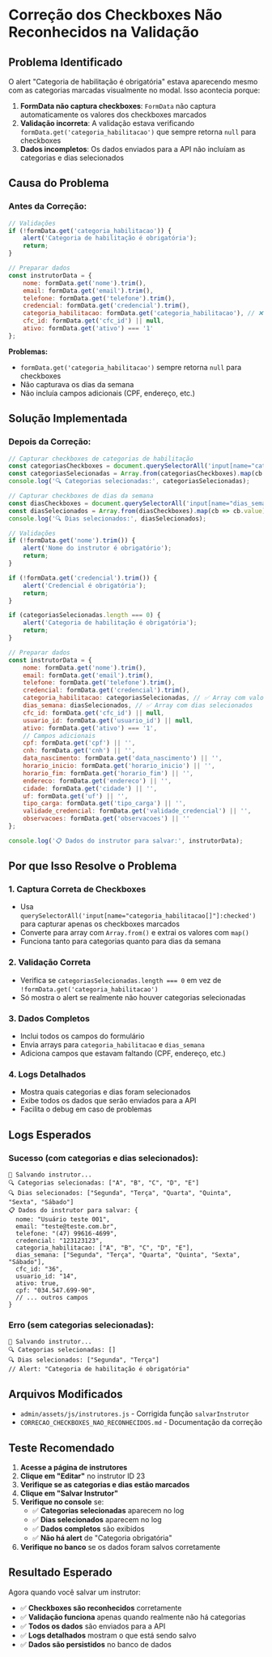 # Correção dos Checkboxes Não Reconhecidos na Validação

## Problema Identificado

O alert "Categoria de habilitação é obrigatória" estava aparecendo mesmo com as categorias marcadas visualmente no modal. Isso acontecia porque:

1. **FormData não captura checkboxes**: `FormData` não captura automaticamente os valores dos checkboxes marcados
2. **Validação incorreta**: A validação estava verificando `formData.get('categoria_habilitacao')` que sempre retorna `null` para checkboxes
3. **Dados incompletos**: Os dados enviados para a API não incluíam as categorias e dias selecionados

## Causa do Problema

### Antes da Correção:
```javascript
// Validações
if (!formData.get('categoria_habilitacao')) {
    alert('Categoria de habilitação é obrigatória');
    return;
}

// Preparar dados
const instrutorData = {
    nome: formData.get('nome').trim(),
    email: formData.get('email').trim(),
    telefone: formData.get('telefone').trim(),
    credencial: formData.get('credencial').trim(),
    categoria_habilitacao: formData.get('categoria_habilitacao'), // ❌ Sempre null
    cfc_id: formData.get('cfc_id') || null,
    ativo: formData.get('ativo') === '1'
};
```

**Problemas:**
- `formData.get('categoria_habilitacao')` sempre retorna `null` para checkboxes
- Não capturava os dias da semana
- Não incluía campos adicionais (CPF, endereço, etc.)

## Solução Implementada

### Depois da Correção:
```javascript
// Capturar checkboxes de categorias de habilitação
const categoriasCheckboxes = document.querySelectorAll('input[name="categoria_habilitacao[]"]:checked');
const categoriasSelecionadas = Array.from(categoriasCheckboxes).map(cb => cb.value);
console.log('🔍 Categorias selecionadas:', categoriasSelecionadas);

// Capturar checkboxes de dias da semana
const diasCheckboxes = document.querySelectorAll('input[name="dias_semana[]"]:checked');
const diasSelecionados = Array.from(diasCheckboxes).map(cb => cb.value);
console.log('🔍 Dias selecionados:', diasSelecionados);

// Validações
if (!formData.get('nome').trim()) {
    alert('Nome do instrutor é obrigatório');
    return;
}

if (!formData.get('credencial').trim()) {
    alert('Credencial é obrigatória');
    return;
}

if (categoriasSelecionadas.length === 0) {
    alert('Categoria de habilitação é obrigatória');
    return;
}

// Preparar dados
const instrutorData = {
    nome: formData.get('nome').trim(),
    email: formData.get('email').trim(),
    telefone: formData.get('telefone').trim(),
    credencial: formData.get('credencial').trim(),
    categoria_habilitacao: categoriasSelecionadas, // ✅ Array com valores selecionados
    dias_semana: diasSelecionados, // ✅ Array com dias selecionados
    cfc_id: formData.get('cfc_id') || null,
    usuario_id: formData.get('usuario_id') || null,
    ativo: formData.get('ativo') === '1',
    // Campos adicionais
    cpf: formData.get('cpf') || '',
    cnh: formData.get('cnh') || '',
    data_nascimento: formData.get('data_nascimento') || '',
    horario_inicio: formData.get('horario_inicio') || '',
    horario_fim: formData.get('horario_fim') || '',
    endereco: formData.get('endereco') || '',
    cidade: formData.get('cidade') || '',
    uf: formData.get('uf') || '',
    tipo_carga: formData.get('tipo_carga') || '',
    validade_credencial: formData.get('validade_credencial') || '',
    observacoes: formData.get('observacoes') || ''
};

console.log('📋 Dados do instrutor para salvar:', instrutorData);
```

## Por que Isso Resolve o Problema

### 1. **Captura Correta de Checkboxes**
- Usa `querySelectorAll('input[name="categoria_habilitacao[]"]:checked')` para capturar apenas os checkboxes marcados
- Converte para array com `Array.from()` e extrai os valores com `map()`
- Funciona tanto para categorias quanto para dias da semana

### 2. **Validação Correta**
- Verifica se `categoriasSelecionadas.length === 0` em vez de `!formData.get('categoria_habilitacao')`
- Só mostra o alert se realmente não houver categorias selecionadas

### 3. **Dados Completos**
- Inclui todos os campos do formulário
- Envia arrays para `categoria_habilitacao` e `dias_semana`
- Adiciona campos que estavam faltando (CPF, endereço, etc.)

### 4. **Logs Detalhados**
- Mostra quais categorias e dias foram selecionados
- Exibe todos os dados que serão enviados para a API
- Facilita o debug em caso de problemas

## Logs Esperados

### Sucesso (com categorias e dias selecionados):
```
💾 Salvando instrutor...
🔍 Categorias selecionadas: ["A", "B", "C", "D", "E"]
🔍 Dias selecionados: ["Segunda", "Terça", "Quarta", "Quinta", "Sexta", "Sábado"]
📋 Dados do instrutor para salvar: {
  nome: "Usuário teste 001",
  email: "teste@teste.com.br",
  telefone: "(47) 99616-4699",
  credencial: "123123123",
  categoria_habilitacao: ["A", "B", "C", "D", "E"],
  dias_semana: ["Segunda", "Terça", "Quarta", "Quinta", "Sexta", "Sábado"],
  cfc_id: "36",
  usuario_id: "14",
  ativo: true,
  cpf: "034.547.699-90",
  // ... outros campos
}
```

### Erro (sem categorias selecionadas):
```
💾 Salvando instrutor...
🔍 Categorias selecionadas: []
🔍 Dias selecionados: ["Segunda", "Terça"]
// Alert: "Categoria de habilitação é obrigatória"
```

## Arquivos Modificados

- `admin/assets/js/instrutores.js` - Corrigida função `salvarInstrutor`
- `CORRECAO_CHECKBOXES_NAO_RECONHECIDOS.md` - Documentação da correção

## Teste Recomendado

1. **Acesse a página de instrutores**
2. **Clique em "Editar"** no instrutor ID 23
3. **Verifique se as categorias e dias estão marcados**
4. **Clique em "Salvar Instrutor"**
5. **Verifique no console** se:
   - ✅ **Categorias selecionadas** aparecem no log
   - ✅ **Dias selecionados** aparecem no log
   - ✅ **Dados completos** são exibidos
   - ✅ **Não há alert** de "Categoria obrigatória"
6. **Verifique no banco** se os dados foram salvos corretamente

## Resultado Esperado

Agora quando você salvar um instrutor:

- ✅ **Checkboxes são reconhecidos** corretamente
- ✅ **Validação funciona** apenas quando realmente não há categorias
- ✅ **Todos os dados** são enviados para a API
- ✅ **Logs detalhados** mostram o que está sendo salvo
- ✅ **Dados são persistidos** no banco de dados
